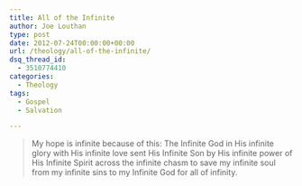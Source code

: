 ```yaml
---
title: All of the Infinite
author: Joe Louthan
type: post
date: 2012-07-24T00:00:00+00:00
url: /theology/all-of-the-infinite/
dsq_thread_id:
  - 3510774410
categories:
  - Theology
tags:
  - Gospel
  - Salvation

---
```

> My hope is infinite because of this: The Infinite God in His infinite glory with His infinite love sent His Infinite Son by His infinite power of His Infinite Spirit across the infinite chasm to save my infinite soul from my infinite sins to my Infinite God for all of infinity.